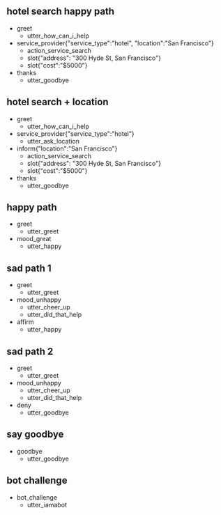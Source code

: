 ## hotel search happy path
* greet
  - utter_how_can_i_help
* service_provider{"service_type":"hotel", "location":"San Francisco"}
  - action_service_search
  - slot{"address": "300 Hyde St, San Francisco"}
  - slot{"cost":"$5000"}
* thanks
  - utter_goodbye

## hotel search + location
* greet
  - utter_how_can_i_help
* service_provider{"service_type":"hotel"}
  - utter_ask_location
* inform{"location":"San Francisco"}
  - action_service_search
  - slot{"address": "300 Hyde St, San Francisco"}
  - slot{"cost":"$5000"}
* thanks
  - utter_goodbye

## happy path
* greet
  - utter_greet
* mood_great
  - utter_happy

## sad path 1
* greet
  - utter_greet
* mood_unhappy
  - utter_cheer_up
  - utter_did_that_help
* affirm
  - utter_happy

## sad path 2
* greet
  - utter_greet
* mood_unhappy
  - utter_cheer_up
  - utter_did_that_help
* deny
  - utter_goodbye

## say goodbye
* goodbye
  - utter_goodbye

## bot challenge
* bot_challenge
  - utter_iamabot
